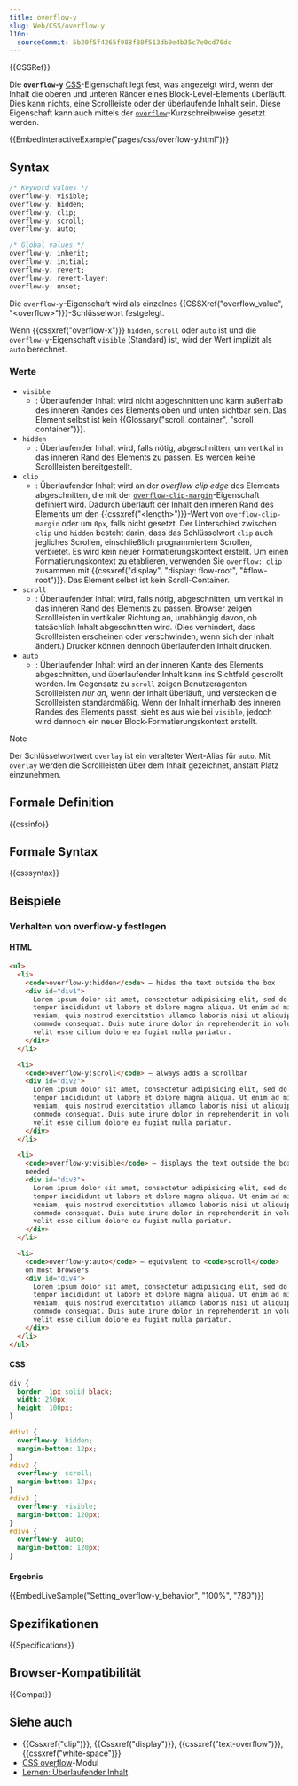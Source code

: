 ```yaml
---
title: overflow-y
slug: Web/CSS/overflow-y
l10n:
  sourceCommit: 5b20f5f4265f988f80f513db0e4b35c7e0cd70dc
---
```


{{CSSRef}}

Die **`overflow-y`** [CSS](/de/docs/Web/CSS)-Eigenschaft legt fest, was angezeigt wird, wenn der Inhalt die oberen und unteren Ränder eines Block-Level-Elements überläuft. Dies kann nichts, eine Scrollleiste oder der überlaufende Inhalt sein. Diese Eigenschaft kann auch mittels der [`overflow`](/de/docs/Web/CSS/overflow)-Kurzschreibweise gesetzt werden.

{{EmbedInteractiveExample("pages/css/overflow-y.html")}}

## Syntax

```css
/* Keyword values */
overflow-y: visible;
overflow-y: hidden;
overflow-y: clip;
overflow-y: scroll;
overflow-y: auto;

/* Global values */
overflow-y: inherit;
overflow-y: initial;
overflow-y: revert;
overflow-y: revert-layer;
overflow-y: unset;
```

Die `overflow-y`-Eigenschaft wird als einzelnes {{CSSXref("overflow_value", "&lt;overflow&gt;")}}-Schlüsselwort festgelegt.

Wenn {{cssxref("overflow-x")}} `hidden`, `scroll` oder `auto` ist und die `overflow-y`-Eigenschaft `visible` (Standard) ist, wird der Wert implizit als `auto` berechnet.

### Werte

- `visible`
  - : Überlaufender Inhalt wird nicht abgeschnitten und kann außerhalb des inneren Randes des Elements oben und unten sichtbar sein. Das Element selbst ist kein {{Glossary("scroll_container", "scroll container")}}.
- `hidden`
  - : Überlaufender Inhalt wird, falls nötig, abgeschnitten, um vertikal in das inneren Rand des Elements zu passen. Es werden keine Scrollleisten bereitgestellt.
- `clip`
  - : Überlaufender Inhalt wird an der _overflow clip edge_ des Elements abgeschnitten, die mit der [`overflow-clip-margin`](/de/docs/Web/CSS/overflow-clip-margin)-Eigenschaft definiert wird. Dadurch überläuft der Inhalt den inneren Rand des Elements um den {{cssxref("&lt;length&gt;")}}-Wert von `overflow-clip-margin` oder um `0px`, falls nicht gesetzt. Der Unterschied zwischen `clip` und `hidden` besteht darin, dass das Schlüsselwort `clip` auch jegliches Scrollen, einschließlich programmiertem Scrollen, verbietet. Es wird kein neuer Formatierungskontext erstellt. Um einen Formatierungskontext zu etablieren, verwenden Sie `overflow: clip` zusammen mit {{cssxref("display", "display: flow-root", "#flow-root")}}. Das Element selbst ist kein Scroll-Container.
- `scroll`
  - : Überlaufender Inhalt wird, falls nötig, abgeschnitten, um vertikal in das inneren Rand des Elements zu passen. Browser zeigen Scrollleisten in vertikaler Richtung an, unabhängig davon, ob tatsächlich Inhalt abgeschnitten wird. (Dies verhindert, dass Scrollleisten erscheinen oder verschwinden, wenn sich der Inhalt ändert.) Drucker können dennoch überlaufenden Inhalt drucken.
- `auto`
  - : Überlaufender Inhalt wird an der inneren Kante des Elements abgeschnitten, und überlaufender Inhalt kann ins Sichtfeld gescrollt werden. Im Gegensatz zu `scroll` zeigen Benutzeragenten Scrollleisten _nur an_, wenn der Inhalt überläuft, und verstecken die Scrollleisten standardmäßig. Wenn der Inhalt innerhalb des inneren Randes des Elements passt, sieht es aus wie bei `visible`, jedoch wird dennoch ein neuer Block-Formatierungskontext erstellt.

> [!NOTE]
> Der Schlüsselwortwert `overlay` ist ein veralteter Wert-Alias für `auto`. Mit `overlay` werden die Scrollleisten über dem Inhalt gezeichnet, anstatt Platz einzunehmen.

## Formale Definition

{{cssinfo}}

## Formale Syntax

{{csssyntax}}

## Beispiele

### Verhalten von overflow-y festlegen

#### HTML

```html
<ul>
  <li>
    <code>overflow-y:hidden</code> — hides the text outside the box
    <div id="div1">
      Lorem ipsum dolor sit amet, consectetur adipisicing elit, sed do eiusmod
      tempor incididunt ut labore et dolore magna aliqua. Ut enim ad minim
      veniam, quis nostrud exercitation ullamco laboris nisi ut aliquip ex ea
      commodo consequat. Duis aute irure dolor in reprehenderit in voluptate
      velit esse cillum dolore eu fugiat nulla pariatur.
    </div>
  </li>

  <li>
    <code>overflow-y:scroll</code> — always adds a scrollbar
    <div id="div2">
      Lorem ipsum dolor sit amet, consectetur adipisicing elit, sed do eiusmod
      tempor incididunt ut labore et dolore magna aliqua. Ut enim ad minim
      veniam, quis nostrud exercitation ullamco laboris nisi ut aliquip ex ea
      commodo consequat. Duis aute irure dolor in reprehenderit in voluptate
      velit esse cillum dolore eu fugiat nulla pariatur.
    </div>
  </li>

  <li>
    <code>overflow-y:visible</code> — displays the text outside the box if
    needed
    <div id="div3">
      Lorem ipsum dolor sit amet, consectetur adipisicing elit, sed do eiusmod
      tempor incididunt ut labore et dolore magna aliqua. Ut enim ad minim
      veniam, quis nostrud exercitation ullamco laboris nisi ut aliquip ex ea
      commodo consequat. Duis aute irure dolor in reprehenderit in voluptate
      velit esse cillum dolore eu fugiat nulla pariatur.
    </div>
  </li>

  <li>
    <code>overflow-y:auto</code> — equivalent to <code>scroll</code>
    on most browsers
    <div id="div4">
      Lorem ipsum dolor sit amet, consectetur adipisicing elit, sed do eiusmod
      tempor incididunt ut labore et dolore magna aliqua. Ut enim ad minim
      veniam, quis nostrud exercitation ullamco laboris nisi ut aliquip ex ea
      commodo consequat. Duis aute irure dolor in reprehenderit in voluptate
      velit esse cillum dolore eu fugiat nulla pariatur.
    </div>
  </li>
</ul>
```

#### CSS

```css
div {
  border: 1px solid black;
  width: 250px;
  height: 100px;
}

#div1 {
  overflow-y: hidden;
  margin-bottom: 12px;
}
#div2 {
  overflow-y: scroll;
  margin-bottom: 12px;
}
#div3 {
  overflow-y: visible;
  margin-bottom: 120px;
}
#div4 {
  overflow-y: auto;
  margin-bottom: 120px;
}
```

#### Ergebnis

{{EmbedLiveSample("Setting_overflow-y_behavior", "100%", "780")}}

## Spezifikationen

{{Specifications}}

## Browser-Kompatibilität

{{Compat}}

## Siehe auch

- {{Cssxref("clip")}}, {{Cssxref("display")}}, {{cssxref("text-overflow")}}, {{cssxref("white-space")}}
- [CSS overflow](/de/docs/Web/CSS/CSS_overflow)-Modul
- [Lernen: Überlaufender Inhalt](/de/docs/Learn_web_development/Core/Styling_basics/Overflow)
